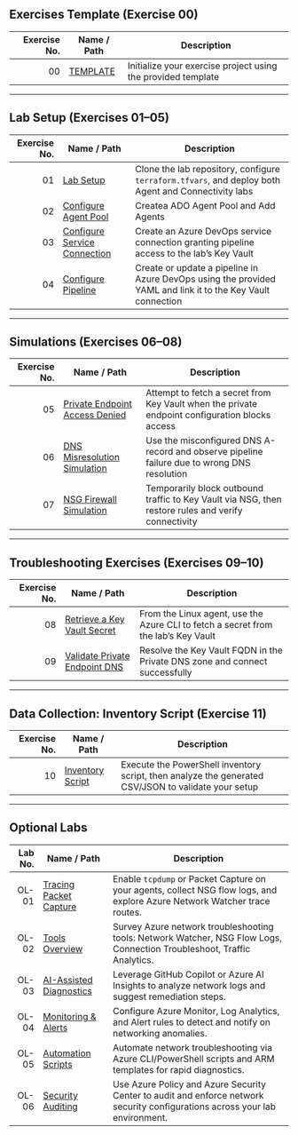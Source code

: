 ## Exercises Template (Exercise 00)

| Exercise No. | Name / Path                                                                 | Description                                                       |
|-------------:|-----------------------------------------------------------------------------|-------------------------------------------------------------------|
| 00           | [TEMPLATE](./EXE_00_TEMPLATE/EXE_00_TEMPLATE.md)                            | Initialize your exercise project using the provided template      |

---

## Lab Setup (Exercises 01–05)

| Exercise No. | Name / Path                                                                                     | Description                                                                                                   |
|-------------:|-------------------------------------------------------------------------------------------------|---------------------------------------------------------------------------------------------------------------|
| 01           | [Lab Setup](./EXE_01_LAB_SETUP/EXE_01_LAB_SETUP.md)                                             | Clone the lab repository, configure `terraform.tfvars`, and deploy both Agent and Connectivity labs            |
| 02           | [Configure Agent Pool](./EXE_02_CONFIGURE_ADO/EXE_02_CONFIGURE_ADO.md)                  | Createa ADO Agent Pool and Add Agents |
| 03           | [Configure Service Connection](./EXE_10_SERVICE_CONNECTION/EXE_10_SERVICE_CONNECTION.md)         | Create an Azure DevOps service connection granting pipeline access to the lab’s Key Vault                    |
| 04           | [Configure Pipeline](./EXE_11_PIPELINE_CONFIG/EXE_11_PIPELINE_CONFIG.md)                         | Create or update a pipeline in Azure DevOps using the provided YAML and link it to the Key Vault connection |

---

## Simulations (Exercises 06–08)

| Exercise No. | Name / Path                                                                                         | Description                                                                                                  |
|-------------:|-----------------------------------------------------------------------------------------------------|--------------------------------------------------------------------------------------------------------------|
| 05           | [Private Endpoint Access Denied](./EXE_06_PRIVATE_ENDPOINT_BLOCK/EXE_06_PRIVATE_ENDPOINT_BLOCK.md)   | Attempt to fetch a secret from Key Vault when the private endpoint configuration blocks access               |
| 06           | [DNS Misresolution Simulation](./EXE_07_DNS_MISRESOLUTION/EXE_07_DNS_MISRESOLUTION.md)               | Use the misconfigured DNS A-record and observe pipeline failure due to wrong DNS resolution                   |
| 07           | [NSG Firewall Simulation](./EXE_08_NSG_TEST/EXE_08_NSG_TEST.md)                                      | Temporarily block outbound traffic to Key Vault via NSG, then restore rules and verify connectivity           |

---

## Troubleshooting Exercises (Exercises 09–10)

| Exercise No. | Name / Path                                                                                 | Description                                                                              |
|-------------:|---------------------------------------------------------------------------------------------|------------------------------------------------------------------------------------------|
| 08           | [Retrieve a Key Vault Secret](./EXE_09_KEYVAULT_SECRET/EXE_09_KEYVAULT_SECRET.md)            | From the Linux agent, use the Azure CLI to fetch a secret from the lab’s Key Vault       |
| 09           | [Validate Private Endpoint DNS](./EXE_10_DNS_CORRECT/EXE_10_DNS_CORRECT.md)                  | Resolve the Key Vault FQDN in the Private DNS zone and connect successfully             |

---

## Data Collection: Inventory Script (Exercise 11)

| Exercise No. | Name / Path                                                                                   | Description                                                                                         |
|-------------:|-----------------------------------------------------------------------------------------------|-----------------------------------------------------------------------------------------------------|
| 10           | [Inventory Script](./EXE_11_INVENTORY_SCRIPT/EXE_11_INVENTORY_SCRIPT.md)                      | Execute the PowerShell inventory script, then analyze the generated CSV/JSON to validate your setup |
---


## Optional Labs

| Lab No. | Name / Path                                                               | Description                                                                                                                  |
| ------: | ------------------------------------------------------------------------- | ---------------------------------------------------------------------------------------------------------------------------- |
|   OL-01 | [Tracing Packet Capture](./OPTIONAL_01_TRACING/OPTIONAL_01_TRACING.md)    | Enable `tcpdump` or Packet Capture on your agents, collect NSG flow logs, and explore Azure Network Watcher trace routes.    |
|   OL-02 | [Tools Overview](./OPTIONAL_02_TOOLS/OPTIONAL_02_TOOLS.md)                | Survey Azure network troubleshooting tools: Network Watcher, NSG Flow Logs, Connection Troubleshoot, Traffic Analytics.      |
|   OL-03 | [AI-Assisted Diagnostics](./OPTIONAL_03_AI/OPTIONAL_03_AI.md)             | Leverage GitHub Copilot or Azure AI Insights to analyze network logs and suggest remediation steps.                          |
|   OL-04 | [Monitoring & Alerts](./OPTIONAL_04_MONITORING/OPTIONAL_04_MONITORING.md) | Configure Azure Monitor, Log Analytics, and Alert rules to detect and notify on networking anomalies.                        |
|   OL-05 | [Automation Scripts](./OPTIONAL_05_AUTOMATION/OPTIONAL_05_AUTOMATION.md)  | Automate network troubleshooting via Azure CLI/PowerShell scripts and ARM templates for rapid diagnostics.                   |
|   OL-06 | [Security Auditing](./OPTIONAL_06_AUDITING/OPTIONAL_06_AUDITING.md)       | Use Azure Policy and Azure Security Center to audit and enforce network security configurations across your lab environment. |
